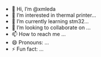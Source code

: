 - 👋 Hi, I’m @xmleda
- 👀 I’m interested in thermal printer...
- 🌱 I’m currently learning stm32...
- 💞️ I’m looking to collaborate on ...
- 📫 How to reach me ...
- 😄 Pronouns: ...
- ⚡ Fun fact: ...

<!---
xmleda/xmleda is a ✨ special ✨ repository because its `README.md` (this file) appears on your GitHub profile.
You can click the Preview link to take a look at your changes.
--->
